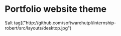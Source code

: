 <h1>Portfolio website theme</h1>
![alt tag]("http://github.com/softwarehutpl/internship-robert/src/layouts/desktop.jpg")
